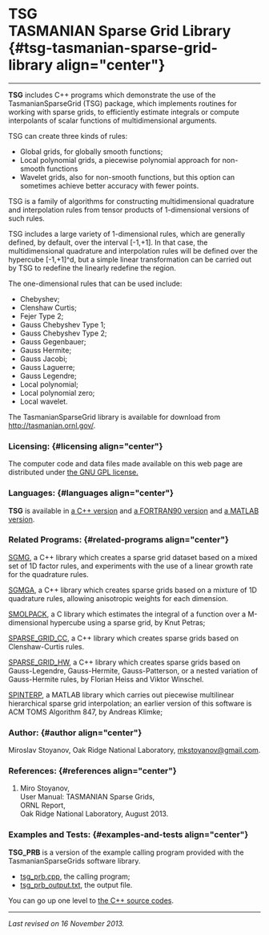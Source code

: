 TSG\
TASMANIAN Sparse Grid Library {#tsg-tasmanian-sparse-grid-library align="center"}
=============================

------------------------------------------------------------------------

**TSG** includes C++ programs which demonstrate the use of the
TasmanianSparseGrid (TSG) package, which implements routines for working
with sparse grids, to efficiently estimate integrals or compute
interpolants of scalar functions of multidimensional arguments.

TSG can create three kinds of rules:

-   Global grids, for globally smooth functions;
-   Local polynomial grids, a piecewise polynomial approach for
    non-smooth functions
-   Wavelet grids, also for non-smooth functions, but this option can
    sometimes achieve better accuracy with fewer points.

TSG is a family of algorithms for constructing multidimensional
quadrature and interpolation rules from tensor products of 1-dimensional
versions of such rules.

TSG includes a large variety of 1-dimensional rules, which are generally
defined, by default, over the interval \[-1,+1\]. In that case, the
multidimensional quadrature and interpolation rules will be defined over
the hypercube \[-1,+1\]\^d, but a simple linear transformation can be
carried out by TSG to redefine the linearly redefine the region.

The one-dimensional rules that can be used include:

-   Chebyshev;
-   Clenshaw Curtis;
-   Fejer Type 2;
-   Gauss Chebyshev Type 1;
-   Gauss Chebyshev Type 2;
-   Gauss Gegenbauer;
-   Gauss Hermite;
-   Gauss Jacobi;
-   Gauss Laguerre;
-   Gauss Legendre;
-   Local polynomial;
-   Local polynomial zero;
-   Local wavelet.

The TasmanianSparseGrid library is available for download from
<http://tasmanian.ornl.gov/>.

### Licensing: {#licensing align="center"}

The computer code and data files made available on this web page are
distributed under [the GNU GPL license.](../../txt/gnu_gpl.txt)

### Languages: {#languages align="center"}

**TSG** is available in [a C++ version](../../cpp_src/tsg/tsg.html) and
[a FORTRAN90 version](../../f_src/tsg/tsg.html) and [a MATLAB
version](../../m_src/tsg/tsg.html).

### Related Programs: {#related-programs align="center"}

[SGMG](../../cpp_src/sgmg/sgmg.html), a C++ library which creates a
sparse grid dataset based on a mixed set of 1D factor rules, and
experiments with the use of a linear growth rate for the quadrature
rules.

[SGMGA](../../cpp_src/sgmga/sgmga.html), a C++ library which creates
sparse grids based on a mixture of 1D quadrature rules, allowing
anisotropic weights for each dimension.

[SMOLPACK](../../c_src/smolpack/smolpack.html), a C library which
estimates the integral of a function over a M-dimensional hypercube
using a sparse grid, by Knut Petras;

[SPARSE\_GRID\_CC](../../cpp_src/sparse_grid_cc/sparse_grid_cc.html), a
C++ library which creates sparse grids based on Clenshaw-Curtis rules.

[SPARSE\_GRID\_HW](../../cpp_src/sparse_grid_hw/sparse_grid_hw.html), a
C++ library which creates sparse grids based on Gauss-Legendre,
Gauss-Hermite, Gauss-Patterson, or a nested variation of Gauss-Hermite
rules, by Florian Heiss and Viktor Winschel.

[SPINTERP](../../m_src/spinterp/spinterp.html), a MATLAB library which
carries out piecewise multilinear hierarchical sparse grid
interpolation; an earlier version of this software is ACM TOMS Algorithm
847, by Andreas Klimke;

### Author: {#author align="center"}

Miroslav Stoyanov, Oak Ridge National Laboratory, mkstoyanov@gmail.com.

### References: {#references align="center"}

1.  Miro Stoyanov,\
    User Manual: TASMANIAN Sparse Grids,\
    ORNL Report,\
    Oak Ridge National Laboratory, August 2013.

### Examples and Tests: {#examples-and-tests align="center"}

**TSG\_PRB** is a version of the example calling program provided with
the TasmanianSparseGrids software library.

-   [tsg\_prb.cpp](tsg_prb.cpp), the calling program;
-   [tsg\_prb\_output.txt](tsg_prb_output.txt), the output file.

You can go up one level to [the C++ source codes](../cpp_src.html).

------------------------------------------------------------------------

*Last revised on 16 November 2013.*
